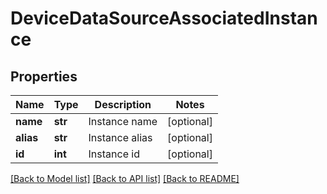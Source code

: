 # DeviceDataSourceAssociatedInstance

## Properties
Name | Type | Description | Notes
------------ | ------------- | ------------- | -------------
**name** | **str** | Instance name | [optional] 
**alias** | **str** | Instance alias | [optional] 
**id** | **int** | Instance id | [optional] 

[[Back to Model list]](../README.md#documentation-for-models) [[Back to API list]](../README.md#documentation-for-api-endpoints) [[Back to README]](../README.md)

